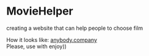 # MovieHelper
creating a website that can help people to choose film  



How it looks like: [anybody.company](https://anybody.company/mainPage/)
<br>
Please, use with enjoy))




